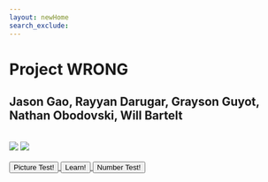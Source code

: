 ```yaml
---
layout: newHome
search_exclude:
---
```



<link rel="stylesheet" href="index.css">

<!---Heading text-->
<h1 class="centered-title">Project WRONG</h1>
<h2>Jason Gao, Rayyan Darugar, Grayson Guyot, Nathan Obodovski, Will Bartelt</h2>
<br>

<!--Image work-->
<div class="learning">
    <img src="https://i.postimg.cc/VvyJb6mF/WRONG-learn.png">
    <img src="https://i.postimg.cc/0jpbGsN1/WRONG-test.png">
</div>

<!--Buttons-->
<br>
<div class="beside" class="button">
  <a href="https://nathaniel633.github.io/WRONG/BinaryKnowledgeTest.html" target="_blank">
    <button>
      Picture Test!
    </button>
  </a>
  <a href="https://nathaniel633.github.io/WRONG/2023/11/15/Learning-Carousel_IPYNB_2_.html" target="_blank">
    <button>
      Learn!
    </button>
  </a>
  <a href="https://nathaniel633.github.io/WRONG/2023/09/15/Quiz_IPYNB_2_.html" target="_blank">
    <button>
      Number Test!
    </button>
  </a>
</div>
